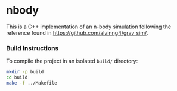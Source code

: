 # nbody

This is a C++ implementation of an n-body simulation following the reference found in https://github.com/alvinng4/grav_sim/.

### Build Instructions

To compile the project in an isolated `build/` directory:

```bash
mkdir -p build
cd build
make -f ../Makefile
```